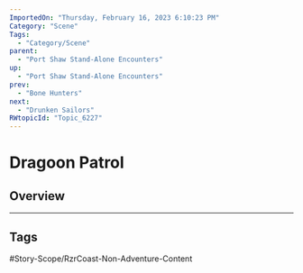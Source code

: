 ```yaml
---
ImportedOn: "Thursday, February 16, 2023 6:10:23 PM"
Category: "Scene"
Tags:
  - "Category/Scene"
parent:
  - "Port Shaw Stand-Alone Encounters"
up:
  - "Port Shaw Stand-Alone Encounters"
prev:
  - "Bone Hunters"
next:
  - "Drunken Sailors"
RWtopicId: "Topic_6227"
---
```

# Dragoon Patrol
## Overview

---
## Tags
#Story-Scope/RzrCoast-Non-Adventure-Content

